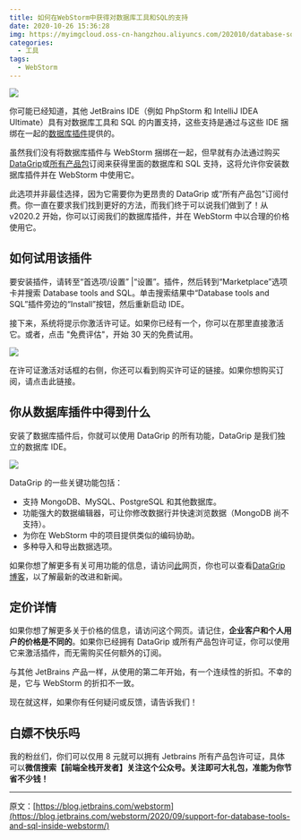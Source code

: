 ```yaml
---
title: 如何在WebStorm中获得对数据库工具和SQL的支持
date: 2020-10-26 15:36:28
img: https://myimgcloud.oss-cn-hangzhou.aliyuncs.com/202010/database-sql-webstorm/banner.png
categories:
  - 工具
tags:
  - WebStorm
---
```


![](http://myimgcloud.oss-cn-hangzhou.aliyuncs.com/202010/database-sql-webstorm/banner.png)

你可能已经知道，其他 JetBrains IDE（例如 PhpStorm 和 IntelliJ IDEA Ultimate）具有对数据库工具和 SQL 的内置支持，这些支持是通过与这些 IDE 捆绑在一起的[数据库插件](https://plugins.jetbrains.com/plugin/10925-database-tools-and-sql?_ga=2.46331489.739791175.1601482547-1981063879.1601022243)提供的。

虽然我们没有将数据库插件与 WebStorm 捆绑在一起，但早就有办法通过购买[DataGrip](https://www.jetbrains.com/datagrip/buy/?_ga=2.113030466.739791175.1601482547-1981063879.1601022243#personal)或[所有产品包](https://www.jetbrains.com/all/?_ga=2.113030466.739791175.1601482547-1981063879.1601022243)订阅来获得里面的数据库和 SQL 支持，这将允许你安装数据库插件并在 WebStorm 中使用它。

此选项并非最佳选择，因为它需要你为更昂贵的 DataGrip 或“所有产品包”订阅付费。你一直在要求我们找到更好的方法，而我们终于可以说我们做到了！从 v2020.2 开始，你可以订阅我们的数据库插件，并在 WebStorm 中以合理的价格使用它。

<!-- more -->

## 如何试用该插件

要安装插件，请转至“首选项/设置” |“设置”。插件，然后转到“Marketplace”选项卡并搜索 Database tools and SQL。单击搜索结果中“Database tools and SQL”插件旁边的“Install”按钮，然后重新启动 IDE。

接下来，系统将提示你激活许可证。如果你已经有一个，你可以在那里直接激活它。或者，点击 "免费评估"，开始 30 天的免费试用。

![](http://myimgcloud.oss-cn-hangzhou.aliyuncs.com/202010/database-sql-webstorm/1.png)

在许可证激活对话框的右侧，你还可以看到购买许可证的链接。如果你想购买订阅，请点击此链接。

## 你从数据库插件中得到什么

安装了数据库插件后，你就可以使用 DataGrip 的所有功能，DataGrip 是我们独立的数据库 IDE。

![](http://myimgcloud.oss-cn-hangzhou.aliyuncs.com/202010/database-sql-webstorm/2.png)

DataGrip 的一些关键功能包括：

- 支持 MongoDB、MySQL、PostgreSQL 和其他数据库。
- 功能强大的数据编辑器，可让你修改数据行并快速浏览数据（MongoDB 尚不支持）。
- 为你在 WebStorm 中的项目提供类似的编码协助。
- 多种导入和导出数据选项。

如果你想了解更多有关可用功能的信息，请访问[此](https://www.jetbrains.com/datagrip/features?_ga=2.154852862.739791175.1601482547-1981063879.1601022243)网页，你也可以查看[DataGrip 博客](https://blog.jetbrains.com/datagrip)，以了解最新的改进和新闻。

## 定价详情

如果你想了解更多关于价格的信息，请访问这个网页。请记住，**企业客户和个人用户的价格是不同的**。如果你已经拥有 DataGrip 或所有产品包许可证，你可以使用它来激活插件，而无需购买任何额外的订阅。

与其他 JetBrains 产品一样，从使用的第二年开始，有一个连续性的折扣。不幸的是，它与 WebStorm 的折扣不一致。

现在就这样，如果你有任何疑问或反馈，请告诉我们！

## 白嫖不快乐吗

我的粉丝们，你们可以仅用 8 元就可以拥有 Jetbrains 所有产品包许可证，具体可以**微信搜索【前端全栈开发者】关注这个公众号。关注即可大礼包，准能为你节省不少钱！**

---

原文：[https://blog.jetbrains.com/webstorm](https://blog.jetbrains.com/webstorm/2020/09/support-for-database-tools-and-sql-inside-webstorm/)

